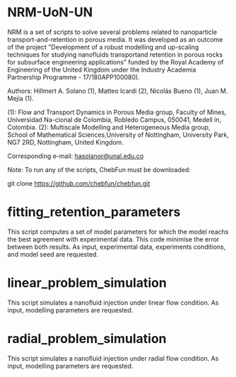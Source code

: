 # NRM-UoN-UN

NRM is a set of scripts to solve several problems related to nanoparticle transport-and-retention in porous media. It was developed as an outcome of the project "Development of a robust modelling and up-scaling techniques for studying nanofluids transportand retention in porous rocks for subsurface engineering applications" funded by the Royal Academy of Engineering of the United Kingdom under the Industry  Academia  Partnership  Programme  -  17/18(IAPP100080). 

Authors: Hillmert A. Solano (1), Matteo Icardi (2), Nicolás Bueno (1), Juan M. Mejía (1).

(1): Flow and Transport Dynamics in Porous Media group, Faculty of Mines, Universidad Na-cional de Colombia, Robledo Campus, 050041, Medell ́ın, Colombia.
(2): Multiscale  Modelling  and  Heterogeneous  Media  group,  School  of  Mathematical  Sciences,University of Nottingham, University Park, NG7 2RD, Nottingham, United Kingdom.

Corresponding e-mail: hasolanor@unal.edu.co

Note: To run any of the scripts, ChebFun must be downloaded:

git clone https://github.com/chebfun/chebfun.git

# fitting_retention_parameters
This script computes a set of model parameters for which the model reachs the best agreement with experimental data. This code minimise the error between both results. As input, experimental data, experiments conditions, and model seed are requested.

# linear_problem_simulation
This script simulates a nanofluid injection under linear flow condition. As input, modelling parameters are requested.

# radial_problem_simulation
This script simulates a nanofluid injection under radial flow condition. As input, modelling parameters are requested.
